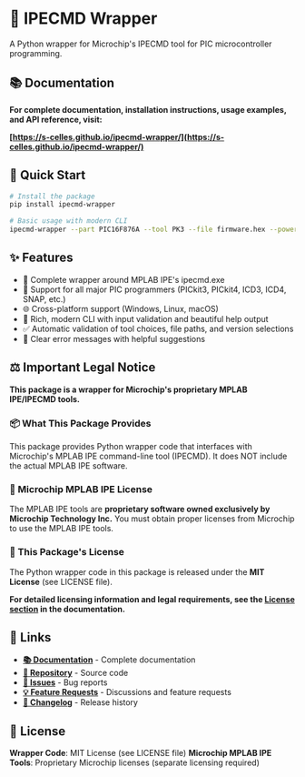 # 🔧 IPECMD Wrapper

A Python wrapper for Microchip's IPECMD tool for PIC microcontroller programming.

## 📚 Documentation

**For complete documentation, installation instructions, usage examples, and API reference, visit:**

**[https://s-celles.github.io/ipecmd-wrapper/](https://s-celles.github.io/ipecmd-wrapper/)**

## 🚀 Quick Start

```bash
# Install the package
pip install ipecmd-wrapper

# Basic usage with modern CLI
ipecmd-wrapper --part PIC16F876A --tool PK3 --file firmware.hex --power 5.0 --ipecmd-version 6.20
```

## ✨ Features

- 🔧 Complete wrapper around MPLAB IPE's ipecmd.exe
- 🎯 Support for all major PIC programmers (PICkit3, PICkit4, ICD3, ICD4, SNAP, etc.)
- 🌐 Cross-platform support (Windows, Linux, macOS)
- 🎨 Rich, modern CLI with input validation and beautiful help output
- ✅ Automatic validation of tool choices, file paths, and version selections
- 📝 Clear error messages with helpful suggestions

## ⚖️ Important Legal Notice

**This package is a wrapper for Microchip's proprietary MPLAB IPE/IPECMD tools.**

### 📦 What This Package Provides
This package provides Python wrapper code that interfaces with Microchip's MPLAB IPE command-line tool (IPECMD). It does NOT include the actual MPLAB IPE software.

### 🏢 Microchip MPLAB IPE License
The MPLAB IPE tools are **proprietary software owned exclusively by Microchip Technology Inc.** You must obtain proper licenses from Microchip to use the MPLAB IPE tools.

### 📄 This Package's License
The Python wrapper code in this package is released under the **MIT License** (see LICENSE file).

**For detailed licensing information and legal requirements, see the [License section](https://s-celles.github.io/ipecmd-wrapper/license/) in the documentation.**

## 🔗 Links

- **[📚 Documentation](https://s-celles.github.io/ipecmd-wrapper/)** - Complete documentation
- **[💾 Repository](https://github.com/s-celles/ipecmd-wrapper)** - Source code
- **[🐛 Issues](https://github.com/s-celles/ipecmd-wrapper/issues)** - Bug reports
- **[💡 Feature Requests](https://github.com/s-celles/ipecmd-wrapper/discussions)** - Discussions and feature requests
- **[📝 Changelog](https://s-celles.github.io/ipecmd-wrapper/changelog/)** - Release history

## 📄 License

**Wrapper Code**: MIT License (see LICENSE file)
**Microchip MPLAB IPE Tools**: Proprietary Microchip licenses (separate licensing required)
